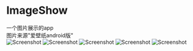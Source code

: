 # ImageShow
一个图片展示的app <br>
图片来源"爱壁纸android版" <br>
![Screenshot](https://github.com/296674162/ImageShow/blob/master/screenhost/1.png)
![Screenshot](https://github.com/296674162/ImageShow/blob/master/screenhost/2.png)
![Screenshot](https://github.com/296674162/ImageShow/blob/master/screenhost/3.png)
![Screenshot](https://github.com/296674162/ImageShow/blob/master/screenhost/4.png)
![Screenshot](https://github.com/296674162/ImageShow/blob/master/screenhost/5.png)
